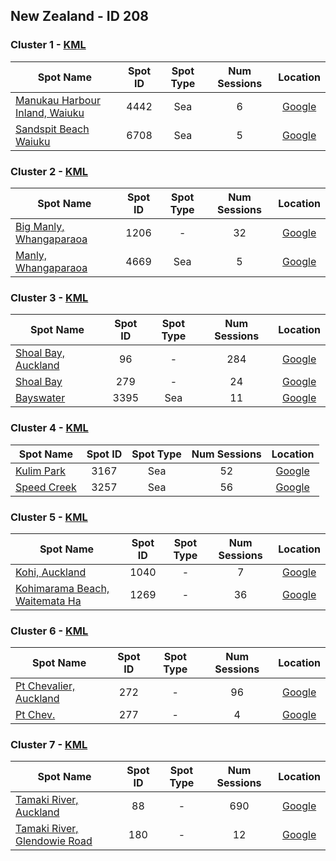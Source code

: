 ## New Zealand - ID 208

### Cluster 1 - [KML](208/1.kml)

| Spot Name | Spot ID | Spot Type | Num Sessions | Location |
| --------- | :-----: | :-------: | :----------: | :------: |
| [Manukau Harbour Inland, Waiuku](https://www.gps-speedsurfing.com/mygps.aspx?mnu=spotsearch&val=4442.md) | 4442 | Sea | 6| [Google](https://www.google.com/maps/search/?api=1&query=-37.227379,174.7252789)
| [Sandspit Beach Waiuku](https://www.gps-speedsurfing.com/mygps.aspx?mnu=spotsearch&val=6708.md) | 6708 | Sea | 5| [Google](https://www.google.com/maps/search/?api=1&query=-37.22638835,174.7243714)

### Cluster 2 - [KML](208/2.kml)

| Spot Name | Spot ID | Spot Type | Num Sessions | Location |
| --------- | :-----: | :-------: | :----------: | :------: |
| [Big Manly, Whangaparaoa](https://www.gps-speedsurfing.com/mygps.aspx?mnu=spotsearch&val=1206.md) | 1206 | - | 32| [Google](https://www.google.com/maps/search/?api=1&query=-36.61812,174.76291)
| [Manly, Whangaparaoa](https://www.gps-speedsurfing.com/mygps.aspx?mnu=spotsearch&val=4669.md) | 4669 | Sea | 5| [Google](https://www.google.com/maps/search/?api=1&query=-36.62052987,174.7553842)

### Cluster 3 - [KML](208/3.kml)

| Spot Name | Spot ID | Spot Type | Num Sessions | Location |
| --------- | :-----: | :-------: | :----------: | :------: |
| [Shoal Bay, Auckland](https://www.gps-speedsurfing.com/mygps.aspx?mnu=spotsearch&val=96.md) | 96 | - | 284| [Google](https://www.google.com/maps/search/?api=1&query=-36.81110555,174.7675966)
| [Shoal Bay](https://www.gps-speedsurfing.com/mygps.aspx?mnu=spotsearch&val=279.md) | 279 | - | 24| [Google](https://www.google.com/maps/search/?api=1&query=-36.80907581,174.7681497)
| [Bayswater](https://www.gps-speedsurfing.com/mygps.aspx?mnu=spotsearch&val=3395.md) | 3395 | Sea | 11| [Google](https://www.google.com/maps/search/?api=1&query=-36.81501471,174.7619852)

### Cluster 4 - [KML](208/4.kml)

| Spot Name | Spot ID | Spot Type | Num Sessions | Location |
| --------- | :-----: | :-------: | :----------: | :------: |
| [Kulim Park](https://www.gps-speedsurfing.com/mygps.aspx?mnu=spotsearch&val=3167.md) | 3167 | Sea | 52| [Google](https://www.google.com/maps/search/?api=1&query=-37.6585032,176.1580089)
| [Speed Creek](https://www.gps-speedsurfing.com/mygps.aspx?mnu=spotsearch&val=3257.md) | 3257 | Sea | 56| [Google](https://www.google.com/maps/search/?api=1&query=-37.66499129,176.1648018)

### Cluster 5 - [KML](208/5.kml)

| Spot Name | Spot ID | Spot Type | Num Sessions | Location |
| --------- | :-----: | :-------: | :----------: | :------: |
| [Kohi, Auckland](https://www.gps-speedsurfing.com/mygps.aspx?mnu=spotsearch&val=1040.md) | 1040 | - | 7| [Google](https://www.google.com/maps/search/?api=1&query=-36.83474876,174.8454656)
| [Kohimarama Beach, Waitemata Ha](https://www.gps-speedsurfing.com/mygps.aspx?mnu=spotsearch&val=1269.md) | 1269 | - | 36| [Google](https://www.google.com/maps/search/?api=1&query=-36.83545095,174.8384411)

### Cluster 6 - [KML](208/6.kml)

| Spot Name | Spot ID | Spot Type | Num Sessions | Location |
| --------- | :-----: | :-------: | :----------: | :------: |
| [Pt Chevalier, Auckland](https://www.gps-speedsurfing.com/mygps.aspx?mnu=spotsearch&val=272.md) | 272 | - | 96| [Google](https://www.google.com/maps/search/?api=1&query=-36.8574449,174.6897356)
| [Pt Chev.](https://www.gps-speedsurfing.com/mygps.aspx?mnu=spotsearch&val=277.md) | 277 | - | 4| [Google](https://www.google.com/maps/search/?api=1&query=-36.8627321,174.6882391)

### Cluster 7 - [KML](208/7.kml)

| Spot Name | Spot ID | Spot Type | Num Sessions | Location |
| --------- | :-----: | :-------: | :----------: | :------: |
| [Tamaki River, Auckland](https://www.gps-speedsurfing.com/mygps.aspx?mnu=spotsearch&val=88.md) | 88 | - | 690| [Google](https://www.google.com/maps/search/?api=1&query=-36.86732278,174.8919282)
| [Tamaki River, Glendowie Road](https://www.gps-speedsurfing.com/mygps.aspx?mnu=spotsearch&val=180.md) | 180 | - | 12| [Google](https://www.google.com/maps/search/?api=1&query=-36.86512645,174.8861955)

